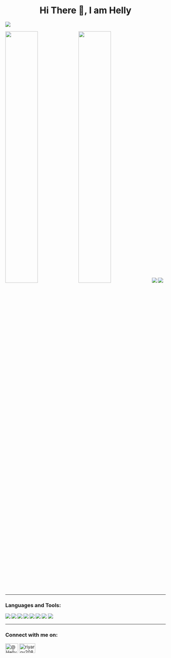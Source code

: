 <h1 align="center">Hi There 👋, I am Helly</h1>

![](https://komarev.com/ghpvc/?username=hellyshah11&color=blueviolet&style=plastic&align=center)


<img align="left" width="45%" src="https://github-readme-stats.vercel.app/api?username=hellyshah11&show_icons=true&theme=radical">


<img  width="45%" src="http://github-readme-streak-stats.herokuapp.com?user=hellyshah11&date_format=M%20j%5B%2C%20Y%5D">

<img  src="https://github-readme-stats.vercel.app/api/top-langs/?username=hellyshah11&layout=compact">

<img src="https://activity-graph.herokuapp.com/graph?username=hellyshah11&theme=dracula">


<hr>

<h3 align="left">Languages and Tools:</h3>
<img align="left" src="https://img.shields.io/badge/Java-ED8B00?style=for-the-badge&logo=java&logoColor=white" >
<!-- <img src="https://img.shields.io/badge/php-%23777BB4.svg?style=for-the-badge&logo=php&logoColor=white" > -->


<img align="left" src="https://img.shields.io/badge/html5-%23E34F26.svg?style=for-the-badge&logo=html5&logoColor=white" >
<img align="left" src="https://img.shields.io/badge/css3-%231572B6.svg?style=for-the-badge&logo=css3&logoColor=white" >

<img src="https://img.shields.io/badge/javascript-%23323330.svg?style=for-the-badge&logo=javascript&logoColor=%23F7DF1E" >
<img align="left" src="https://img.shields.io/badge/bootstrap-%23563D7C.svg?style=for-the-badge&logo=bootstrap&logoColor=white" >
<!-- <img align="left" src="https://img.shields.io/badge/React-20232A?style=for-the-badge&logo=react&logoColor=61DAFB" > -->
<!-- <img align="left" src="https://img.shields.io/badge/node.js-6DA55F?style=for-the-badge&logo=node.js&logoColor=white" > -->
<!-- <img src="https://img.shields.io/badge/express.js-%23404d59.svg?style=for-the-badge&logo=express&logoColor=%2361DAFB" > -->


<img align="left" src="https://img.shields.io/badge/mysql-%2300f.svg?style=for-the-badge&logo=mysql&logoColor=white" >
<!-- <img src="https://img.shields.io/badge/MongoDB-%234ea94b.svg?style=for-the-badge&logo=mongodb&logoColor=white" > -->

<img align="left" src="https://img.shields.io/badge/git-%23F05033.svg?style=for-the-badge&logo=git&logoColor=white" >
<img  src="https://img.shields.io/badge/github-%23121011.svg?style=for-the-badge&logo=github&logoColor=white" >

<hr>
<h3 align="left">Connect with me on:</h3>
<p align="left">
<a href="https://twitter.com/HellyShah1101" target="blank"><img align="center" src="https://raw.githubusercontent.com/rahuldkjain/github-profile-readme-generator/master/src/images/icons/Social/twitter.svg" alt="@HellyShah1101" height="30" width="40" /></a>
 <a href="https://www.linkedin.com/in/helly-shah-0993781a1/" target="blank"><img align="center" src="https://raw.githubusercontent.com/rahuldkjain/github-profile-readme-generator/master/src/images/icons/Social/linked-in-alt.svg" alt="riyaroy2086" height="30" width="50" /></a>
</p>
